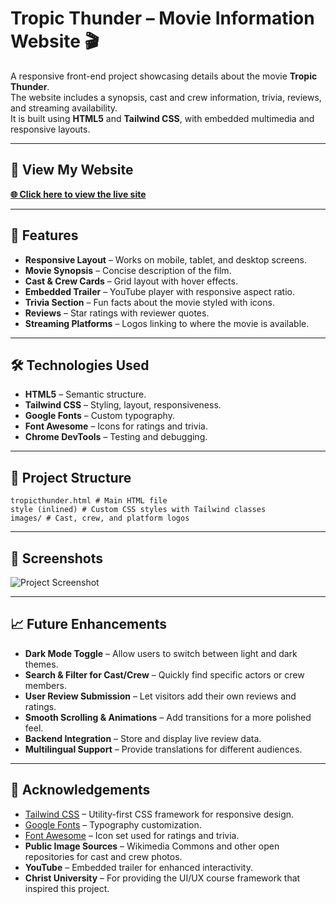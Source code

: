 # Tropic Thunder – Movie Information Website 🎬

A responsive front-end project showcasing details about the movie **Tropic Thunder**.  
The website includes a synopsis, cast and crew information, trivia, reviews, and streaming availability.  
It is built using **HTML5** and **Tailwind CSS**, with embedded multimedia and responsive layouts.

---
## 🔗 View My Website
[**🌐 Click here to view the live site**](https://yourusername.github.io/tropic-thunder-website/)

---

## 📌 Features
- **Responsive Layout** – Works on mobile, tablet, and desktop screens.
- **Movie Synopsis** – Concise description of the film.
- **Cast & Crew Cards** – Grid layout with hover effects.
- **Embedded Trailer** – YouTube player with responsive aspect ratio.
- **Trivia Section** – Fun facts about the movie styled with icons.
- **Reviews** – Star ratings with reviewer quotes.
- **Streaming Platforms** – Logos linking to where the movie is available.

---

## 🛠 Technologies Used
- **HTML5** – Semantic structure.
- **Tailwind CSS** – Styling, layout, responsiveness.
- **Google Fonts** – Custom typography.
- **Font Awesome** – Icons for ratings and trivia.
- **Chrome DevTools** – Testing and debugging.

---

## 📂 Project Structure
```
tropicthunder.html # Main HTML file
style (inlined) # Custom CSS styles with Tailwind classes
images/ # Cast, crew, and platform logos
```
---

## 📸 Screenshots
![Project Screenshot](image.gif)

---
## 📈 Future Enhancements
- **Dark Mode Toggle** – Allow users to switch between light and dark themes.
- **Search & Filter for Cast/Crew** – Quickly find specific actors or crew members.
- **User Review Submission** – Let visitors add their own reviews and ratings.
- **Smooth Scrolling & Animations** – Add transitions for a more polished feel.
- **Backend Integration** – Store and display live review data.
- **Multilingual Support** – Provide translations for different audiences.

---
## 🙌 Acknowledgements
- [Tailwind CSS](https://tailwindcss.com) – Utility-first CSS framework for responsive design.
- [Google Fonts](https://fonts.google.com) – Typography customization.
- [Font Awesome](https://fontawesome.com) – Icon set used for ratings and trivia.
- **Public Image Sources** – Wikimedia Commons and other open repositories for cast and crew photos.
- **YouTube** – Embedded trailer for enhanced interactivity.
- **Christ University** – For providing the UI/UX course framework that inspired this project.
